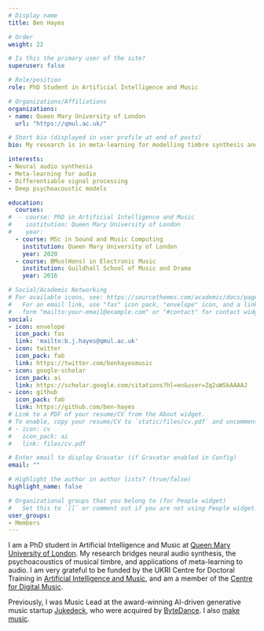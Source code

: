 ```yaml
---
# Display name
title: Ben Hayes

# Order
weight: 22

# Is this the primary user of the site?
superuser: false

# Role/position
role: PhD Student in Artificial Intelligence and Music

# Organizations/Affiliations
organizations:
- name: Queen Mary University of London
  url: "https://qmul.ac.uk/"

# Short bio (displayed in user profile at end of posts)
bio: My research is in meta-learning for modelling timbre synthesis and perception

interests:
- Neural audio synthesis
- Meta-learning for audio
- Differentiable signal processing
- Deep psychoacoustic models

education:
  courses:
#  - course: PhD in Artificial Intelligence and Music
#    institution: Queen Mary University of London
#    year: 
  - course: MSc in Sound and Music Computing
    institution: Queen Mary University of London
    year: 2020
  - course: BMus(Hons) in Electronic Music
    institution: Guildhall School of Music and Drama
    year: 2016

# Social/Academic Networking
# For available icons, see: https://sourcethemes.com/academic/docs/page-builder/#icons
#   For an email link, use "fas" icon pack, "envelope" icon, and a link in the
#   form "mailto:your-email@example.com" or "#contact" for contact widget.
social:
- icon: envelope
  icon_pack: fas
  link: 'mailto:b.j.hayes@qmul.ac.uk'
- icon: twitter
  icon_pack: fab
  link: https://twitter.com/benhayesmusic
- icon: google-scholar
  icon_pack: ai
  link: https://scholar.google.com/citations?hl=en&user=Zq2uWSkAAAAJ
- icon: github
  icon_pack: fab
  link: https://github.com/ben-hayes
# Link to a PDF of your resume/CV from the About widget.
# To enable, copy your resume/CV to `static/files/cv.pdf` and uncomment the lines below.
# - icon: cv
#   icon_pack: ai
#   link: files/cv.pdf

# Enter email to display Gravatar (if Gravatar enabled in Config)
email: ""

# Highlight the author in author lists? (true/false)
highlight_name: false

# Organizational groups that you belong to (for People widget)
#   Set this to `[]` or comment out if you are not using People widget.
user_groups:
- Members
---
```


I am a PhD student in Artificial Intelligence and Music at [Queen Mary University of London](https://qmul.ac.uk/). My research bridges neural audio synthesis, the psychoacoustics of musical timbre, and applications of meta-learning to audio. I am very grateful to be funded by the UKRI Centre for Doctoral Training in [Artificial Intelligence and Music](https://aim.qmul.ac.uk/), and am a member of the [Centre for Digital Music](https://c4dm.eecs.qmul.ac.uk/).

Previously, I was Music Lead at the award-winning AI-driven generative music startup [Jukedeck](https://www.linkedin.com/company/jukedeck/about/), who were acquired by [ByteDance](https://www.bytedance.com/en/). I also [make music](https://open.spotify.com/artist/73A1Xo6NzkbRB2EIw3dm6R).

